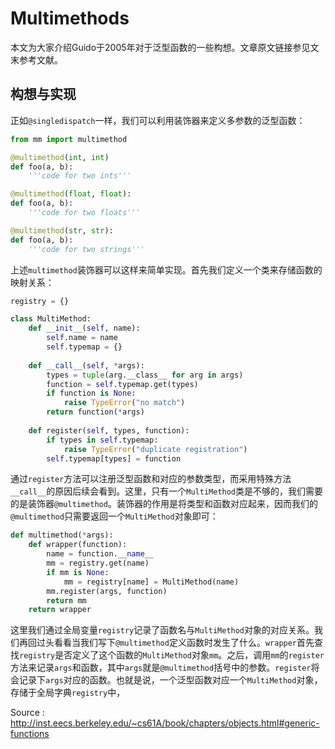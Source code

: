 # Multimethods

本文为大家介绍Guido于2005年对于泛型函数的一些构想。文章原文链接参见文末参考文献。

## 构想与实现

正如`@singledispatch`一样，我们可以利用装饰器来定义多参数的泛型函数：

```python
from mm import multimethod

@multimethod(int, int)
def foo(a, b):
    '''code for two ints'''

@multimethod(float, float):
def foo(a, b):
    '''code for two floats'''

@multimethod(str, str):
def foo(a, b):
    '''code for two strings'''
```

上述`multimethod`装饰器可以这样来简单实现。首先我们定义一个类来存储函数的映射关系：

```python
registry = {}

class MultiMethod:
    def __init__(self, name):
        self.name = name
        self.typemap = {}
    
    def __call__(self, *args):
        types = tuple(arg.__class__ for arg in args)
        function = self.typemap.get(types)
        if function is None:
            raise TypeError("no match")
        return function(*args)
    
    def register(self, types, function):
        if types in self.typemap:
            raise TypeError("duplicate registration")
        self.typemap[types] = function
```

通过`register`方法可以注册泛型函数和对应的参数类型，而采用特殊方法`__call__`的原因后续会看到。这里，只有一个`MultiMethod`类是不够的，我们需要的是装饰器`@multimethod`。装饰器的作用是将类型和函数对应起来，因而我们的`@multimethod`只需要返回一个`MultiMethod`对象即可：

```python
def multimethod(*args):
    def wrapper(function):
        name = function.__name__
        mm = registry.get(name)
        if mm is None:
            mm = registry[name] = MultiMethod(name)
        mm.register(args, function)
        return mm
    return wrapper
```

这里我们通过全局变量`registry`记录了函数名与`MultiMethod`对象的对应关系。我们再回过头看看当我们写下`@multimethod`定义函数时发生了什么。`wrapper`首先查找`registry`是否定义了这个函数的`MultiMethod`对象`mm`。之后，调用`mm`的`register`方法来记录`args`和函数，其中`args`就是`@multimethod`括号中的参数。`register`将会记录下`args`对应的函数。也就是说，一个泛型函数对应一个`MultiMethod`对象，存储于全局字典`registry`中，





Source : http://inst.eecs.berkeley.edu/~cs61A/book/chapters/objects.html#generic-functions